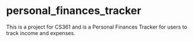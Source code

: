 # personal_finances_tracker
This is a project for CS361 and is a Personal Finances Tracker for users to track income and expenses.
